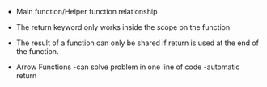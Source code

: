 * Main function/Helper function relationship

* The return keyword only works inside the scope on the function

* The result of a function can only be shared if return is used at the end of 
  the function.

* Arrow Functions
 -can solve problem in one line of code
 -automatic return

